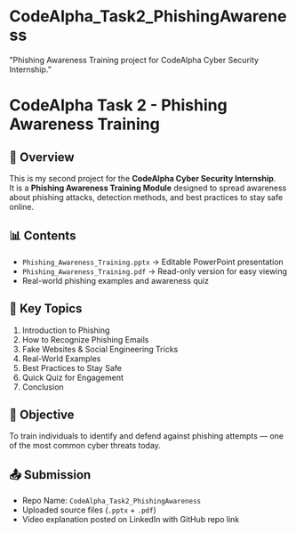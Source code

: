 # CodeAlpha_Task2_PhishingAwareness
"Phishing Awareness Training project for CodeAlpha Cyber Security Internship.”
# CodeAlpha Task 2 - Phishing Awareness Training

## 📌 Overview
This is my second project for the **CodeAlpha Cyber Security Internship**.  
It is a **Phishing Awareness Training Module** designed to spread awareness about phishing attacks, detection methods, and best practices to stay safe online.

## 📊 Contents
- `Phishing_Awareness_Training.pptx` → Editable PowerPoint presentation  
- `Phishing_Awareness_Training.pdf` → Read-only version for easy viewing  
- Real-world phishing examples and awareness quiz  

## 🚀 Key Topics
1. Introduction to Phishing  
2. How to Recognize Phishing Emails  
3. Fake Websites & Social Engineering Tricks  
4. Real-World Examples  
5. Best Practices to Stay Safe  
6. Quick Quiz for Engagement  
7. Conclusion  

## 🎯 Objective
To train individuals to identify and defend against phishing attempts — one of the most common cyber threats today.

## 📤 Submission
- Repo Name: `CodeAlpha_Task2_PhishingAwareness`  
- Uploaded source files (`.pptx` + `.pdf`)  
- Video explanation posted on LinkedIn with GitHub repo link  
